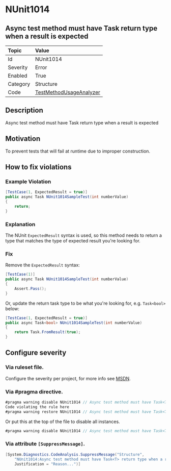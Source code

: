 # NUnit1014

## Async test method must have Task<T> return type when a result is expected

| Topic    | Value
| :--      | :--
| Id       | NUnit1014
| Severity | Error
| Enabled  | True
| Category | Structure
| Code     | [TestMethodUsageAnalyzer](https://github.com/nunit/nunit.analyzers/blob/0.2.0/src/nunit.analyzers/TestMethodUsage/TestMethodUsageAnalyzer.cs)

## Description

Async test method must have Task<T> return type when a result is expected

## Motivation

To prevent tests that will fail at runtime due to improper construction.

## How to fix violations

### Example Violation

```csharp
[TestCase(1, ExpectedResult = true)]
public async Task NUnit1014SampleTest(int numberValue)
{
    return;
}
```

### Explanation

The NUnit `ExpectedResult` syntax is used, so this method needs to return a type that matches the type of expected result you're looking for.

### Fix

Remove the `ExpectedResult` syntax:

```csharp
[TestCase(1)]
public async Task NUnit1014SampleTest(int numberValue)
{
    Assert.Pass();
}
```

Or, update the return task type to be what you're looking for, e.g. `Task<bool>` below:

```csharp
[TestCase(1, ExpectedResult = true)]
public async Task<bool> NUnit1014SampleTest(int numberValue)
{
    return Task.FromResult(true);
}
```

<!-- start generated config severity -->
## Configure severity

### Via ruleset file.

Configure the severity per project, for more info see [MSDN](https://msdn.microsoft.com/en-us/library/dd264949.aspx).

### Via #pragma directive.

```csharp
#pragma warning disable NUnit1014 // Async test method must have Task<T> return type when a result is expected
Code violating the rule here
#pragma warning restore NUnit1014 // Async test method must have Task<T> return type when a result is expected
```

Or put this at the top of the file to disable all instances.

```csharp
#pragma warning disable NUnit1014 // Async test method must have Task<T> return type when a result is expected
```

### Via attribute `[SuppressMessage]`.

```csharp
[System.Diagnostics.CodeAnalysis.SuppressMessage("Structure", 
    "NUnit1014:Async test method must have Task<T> return type when a result is expected",
    Justification = "Reason...")]
```
<!-- end generated config severity -->
